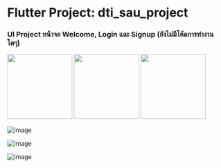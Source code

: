 # Flutter Project: dti_sau_project

### UI Project หน้าจอ Welcome, Login และ Signup (ยังไม่มีโค้ดการทำงานใดๆ)

<img src="https://github.com/user-attachments/assets/0c401db7-ebd2-4625-9844-fab9077fa7ee" width="150px">

<img src="https://github.com/user-attachments/assets/d300c63c-5ec2-4ffa-b5bb-f32e4188023e" width="150px">

<img src="https://github.com/user-attachments/assets/8b05946e-5fad-4b02-9202-b6d79af6d342" width="150px">

![image](https://github.com/user-attachments/assets/0c401db7-ebd2-4625-9844-fab9077fa7ee)

![image](https://github.com/user-attachments/assets/d300c63c-5ec2-4ffa-b5bb-f32e4188023e)

![image](https://github.com/user-attachments/assets/8b05946e-5fad-4b02-9202-b6d79af6d342)


